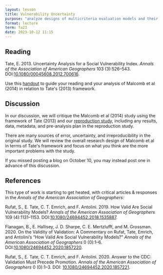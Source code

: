 ```yaml
---
layout: lesson
title: Vulnerability Uncertainty
purpose: "analyze designs of multicriteria evaluation models and their uncertainty"
format: lecture
term: fa23
date: 2023-10-12 11:15
---
```


## Reading

Tate, E. 2013. Uncertainty Analysis for a Social Vulnerability Index. *Annals of the Association of American Geographers* 103 (3):526–543. DOI:[10.1080/00045608.2012.700616](https://doi.org/10.1080/00045608.2012.700616).

Use this [handout](/assets/vulnerability-model-uncertainty.pdf) to guide your reading and your analysis of Malcomb et al (2014) in relation to Tate's (2013) framework.

## Discussion

In our discussion, we will critique the Malcomb et al (2014) study using the framework of Tate (2013) and our [reproduction study](https://github.com/HEGSRR/RPr-Malcomb-2014), including any results, data, metadata, and pre-analysis plan in the reproduction study.

There are many sources of error, uncertainty, and irreproducibility in the original study. We will review the overall research design of Malcomb et al in terms of Tate's framework and focus on what you think are the more important problems with the study.

If you missed posting a blog on October 10, you may instead post one in advance of this discussion.

## References

This type of work is starting to get heated, with critical articles & responses in the *Annals of the American Association of Geographers*:

Rufat, S., E. Tate, C. T. Emrich, and F. Antolini. 2019. How Valid Are Social Vulnerability Models? *Annals of the American Association of Geographers* 109 (4):1131–1153. DOI:[10.1080/24694452.2018.1535887](https://doi.org/10.1080/24694452.2018.1535887).

Flanagan, B., E. Hallisey, J. D. Sharpe, C. E. Mertzlufft, and M. Grossman. 2020. On the Validity of Validation: A Commentary on Rufat, Tate, Emrich, and Antolini’s “How Valid Are Social Vulnerability Models?” *Annals of the American Association of Geographers* 0 (0):1–6. DOI:[10.1080/24694452.2020.1857220](https://doi.org/10.1080/24694452.2020.1857220).

Rufat, S., E. Tate, C. T. Emrich, and F. Antolini. 2020. Answer to the CDC: Validation Must Precede Promotion. *Annals of the American Association of Geographers* 0 (0):1–3. DOI: [10.1080/24694452.2020.1857221](https://doi.org/10.1080/24694452.2020.1857221).
